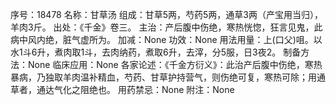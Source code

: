 序号：18478
名称：甘草汤
组成：甘草5两，芍药5两，通草3两（产宝用当归），羊肉3斤。
出处：《千金》卷三。
主治：产后腹中伤绝，寒热恍惚，狂言见鬼，此病中风内绝，脏气虚所为。
加减：None
功效：None
用法用量：上(口父)咀。以水1斗6升，煮肉取1斗，去肉纳药，煮取6升，去滓，分5服，日3夜2。
制备方法：None
临床应用：None
各家论述：《千金方衍义》：此治产后腹中伤绝，寒热暴病，乃独取羊肉温补精血，芍药、甘草护持营气，则伤绝可复，寒热可除；用通草者，通达气化之阻绝也。
用药禁忌：None
附注：None
